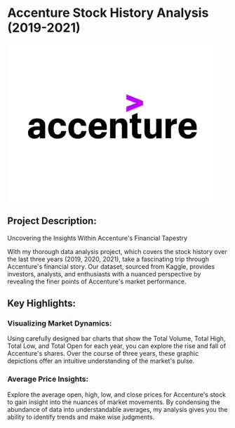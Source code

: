 # Accenture Stock History Analysis (2019-2021)

![](Accenture_img.jpg)

## Project Description:
Uncovering the Insights Within Accenture's Financial Tapestry 

With my thorough data analysis project, which covers the stock history over the last three years (2019, 2020, 2021), take a fascinating trip through Accenture's financial story. Our dataset, sourced from Kaggle, provides investors, analysts, and enthusiasts with a nuanced perspective by revealing the finer points of Accenture's market performance.

## Key Highlights:
### Visualizing Market Dynamics: 
Using carefully designed bar charts that show the Total Volume, Total High, Total Low, and Total Open for each year, you can explore the rise and fall of Accenture's shares. Over the course of three years, these graphic depictions offer an intuitive understanding of the market's pulse.

### Average Price Insights:
Explore the average open, high, low, and close prices for Accenture's stock to gain insight into the nuances of market movements.  By condensing the abundance of data into understandable averages, my analysis gives you the ability to identify trends and make wise judgments.

